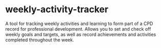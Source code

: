 # weekly-activity-tracker
A tool for tracking weekly activities and learning to form part of a CPD record for professional development. Allows you to set and check off weekly goals and targets, as well as record achievements and activities completed throughout the week.
